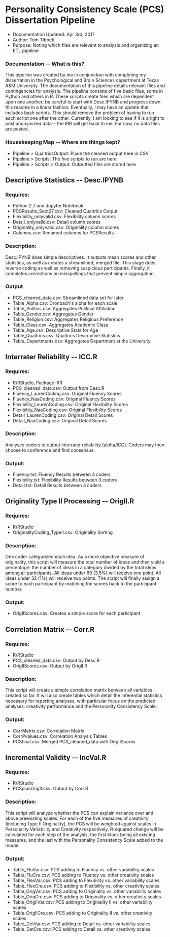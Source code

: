 # Personality Consistency Scale (PCS) Dissertation Pipeline
* Documentation Updated: Apr 3rd, 2017
* Author: Tom Tibbett
* Purpose: Noting which files are relevant to analysis and organizing an ETL pipeline

### Documentation -- What is this?

This pipeline was created by me in conjunction with completing my dissertation in the Psychological and Brain Sciences department at Texas A&M University. The documentation of this pipeline details relevant files and contingencies for analysis.  The pipeline consists of five basic files, some in Python and others in R.  These scripts create files which are dependent upon one another; be careful to start with Desc.IPYNB and progress down this readme in a linear fashion.  Eventually, I may have an update that includes bash scripts.  This should remove the problem of having to run each script one after the other.  Currently, I am looking to see if it is alright to post anonymized data-- the IRB will get back to me.  For now, no data files are posted.

### Housekeeping Map -- Where are things kept?

* Pipeline > QualtricsOutput: Place the cleaned output here in CSV
* Pipeline > Scripts: The five scripts to run are here
* Pipeline > Scripts > Output: Outputted files are stored here

## Descriptive Statistics -- Desc.IPYNB

### Requires:

* Python 2.7 and Jupyter Notebook
* PCSResults_Sept27.csv: Cleaned Qualtrics Output
* Flexibility_onlyvalid.csv: Flexibility column scores
* Detail_onlyvalid.csv: Detail column scores
* Originality_onlyvalid.csv: Originality column scores
* Columns.csv: Renamed columns for PCSResults

### Description: 

Desc.IPYNB does simple descriptives.  It outputs mean scores and other statistics, as well as creates a streamlined, merged file. This stage does reverse coding as well as removing suspicious participants. Finally, it completes corrections on misspellings that prevent simple aggregation.

### Output

* PCS_cleaned_data.csv: Streamlined data set for later 
* Table_Alpha.csv: Cronbach's alpha for each scale
* Table_Politics.csv: Aggregates Political Affiliation
* Table_Gender.csv: Aggregates Gender
* Table_Religion.csv: Aggregates Religious Preference
* Table_Class.csv: Aggregates Academic Class
* Table_Age.csv: Descriptive Stats for Age
* Table_Qualtrics.csv: Qualtrics Descriptive Statistics
* Table_Departments.csv: Aggregates Department at the University

## Interrater Reliability -- ICC.R

### Requires:

* R/RStudio, Package IRR
* PCS_cleaned_data.csv: Output from Desc.R
* Fluency_LaurenCoding.csv: Original Fluency Scores
* Fluency_NaaCoding.csv: Original Fluency Scores
* Flexibility_LaurenCoding.csv: Original Flexibility Scores
* Flexibility_NaaCoding.csv: Original Flexibility Scores
* Detail_LaurenCoding.csv: Original Detail Scores
* Detail_NaaCoding.csv: Original Detail Scores

### Description: 

Analyses coders to output interrater reliability (alpha/ICC).  Coders may then choose to conference and find consensus.

### Output:

* Fluency.txt: Fluency Results between 3 coders
* Flexibility.txt: Flexibility Results between 3 coders
* Detail.txt: Detail Results between 3 coders

## Originality Type II Processing -- OrigII.R

### Requires:

* R/RStudio
* OriginalityCoding_TypeII.csv: Originality Sorting

### Description: 

One coder categorized each idea.  As a more objective measure of originality, this script will measure the total number of ideas and then yield a percentage: the number of ideas in a category divided by the total ideas among all participants. All ideas under 60 (3.5%) will receive one point. All ideas under 32 (1%) will receive two points.  The script will finally assign a score to each participant by matching the scores back to the participant number.

### Output:

* OrigIIScores.csv: Creates a simple score for each participant

## Correlation Matrix -- Corr.R

### Requires:

* R/RStudio
* PCS_cleaned_data.csv: Output by Desc.R
* OrigIIScores.csv: Output by OrigII.R

### Description: 

This script will create a simple correlation matrix between all variables created so far.  It will also create tables which detail the inferential statistics necessary for reporting analyses, with particular focus on the predicted analyses: creativity performance and the Personality Consistency Scale.

### Output: 

* CorrMatrix.csv: Correlation Matrix 
* CorrPvalues.csv: Correlation Analysis Tables
* PCSfinal.csv: Merged PCS_cleaned_data with OrigIIScores

## Incremental Validity -- IncVal.R

### Requires:

* R/RStudio
* PCSplusOrigII.csv: Output by Corr.R

### Description: 

This script will analyze whether the PCS can explain variance over and above preexisting scales.  For each of the five measures of creativity (including Type II Originality), the PCS will be weighted against scales in Personality Variability and Creativity respectively.  R-squared change will be calculated for each step of the analysis, the first block being all existing measures, and the last with the Personality Consistency Scale added to the model.

### Output:

* Table_FluVar.csv: PCS adding to Fluency vs. other variability scales
* Table_FluCre.csv: PCS adding to Fluency vs. other creativity scales
* Table_FlexVar.csv: PCS adding to Flexibility vs. other variability scales
* Table_FlexCre.csv: PCS adding to Flexibility vs. other creativity scales
* Table_OrigVar.csv: PCS adding to Originality vs. other variability scales
* Table_OrigCre.csv: PCS adding to Originality vs. other creativity scales
* Table_OrigIIVar.csv: PCS adding to Originality II vs. other variability scales
* Table_OrigIICre.csv: PCS adding to Originality II vs. other creativity scales
* Table_DetVar.csv: PCS adding to Detail vs. other variability scales
* Table_DetCre.csv: PCS adding to Detail vs. other creativity scales